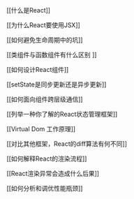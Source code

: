 [[什么是React]]

[[为什么React要使用JSX]]

[[如何避免生命周期中的坑]]

[[类组件与函数组件有什么区别 ]]

[[如何设计React组件]]

[[setState是同步更新还是异步更新]]

[[如何面向组件跨层级通信]]

[[列举一种你了解的React状态管理框架]]

[[Virtual Dom 工作原理]]

[[对比其他框架，React的diff算法有何不同]]

[[如何解释React的渲染流程]]

[[React渲染异常会造成什么后果]]

[[如何分析和调优性能瓶颈]]






